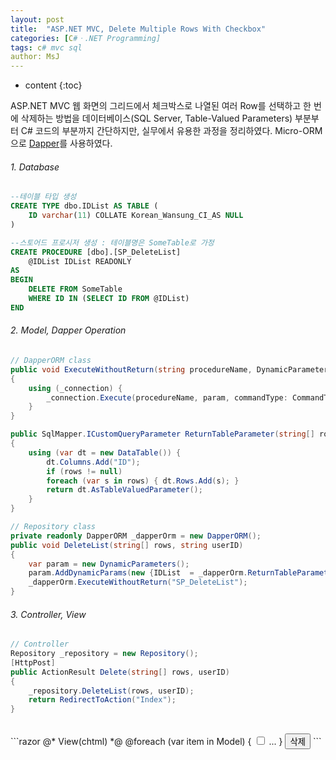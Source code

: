 ```yaml
---
layout: post
title:  "ASP.NET MVC, Delete Multiple Rows With Checkbox"
categories: [C#ㆍ.NET Programming]
tags: c# mvc sql
author: MsJ
---
```


* content
{:toc}

ASP.NET MVC 웹 화면의 그리드에서 체크박스로 나열된 여러 Row를 선택하고 한 번에 삭제하는 방법을 데이터베이스(SQL Server, Table-Valued Parameters) 부분부터 C# 코드의 부분까지 간단하지만, 실무에서 유용한 과정을 정리하였다. Micro-ORM으로 [Dapper](https://www.nuget.org/packages/Dapper/)를 사용하였다.

###### 1. Database 

```sql
--테이블 타입 생성 
CREATE TYPE dbo.IDList AS TABLE (
    ID varchar(11) COLLATE Korean_Wansung_CI_AS NULL
)

--스토어드 프로시저 생성 : 테이블명은 SomeTable로 가정 
CREATE PROCEDURE [dbo].[SP_DeleteList]
    @IDList IDList READONLY
AS
BEGIN
    DELETE FROM SomeTable
    WHERE ID IN (SELECT ID FROM @IDList) 
END
```





###### 2. Model, Dapper Operation

```csharp
// DapperORM class
public void ExecuteWithoutReturn(string procedureName, DynamicParameters param)
{
    using (_connection) {
        _connection.Execute(procedureName, param, commandType: CommandType.StoredProcedure);
    }
}

public SqlMapper.ICustomQueryParameter ReturnTableParameter(string[] rows)
{
    using (var dt = new DataTable()) {
        dt.Columns.Add("ID");
        if (rows != null)
        foreach (var s in rows) { dt.Rows.Add(s); }
        return dt.AsTableValuedParameter();
    }
}

// Repository class
private readonly DapperORM _dapperOrm = new DapperORM();
public void DeleteList(string[] rows, string userID)
{
    var param = new DynamicParameters();
    param.AddDynamicParams(new {IDList  = _dapperOrm.ReturnTableParameter(rows), userID});
    _dapperOrm.ExecuteWithoutReturn("SP_DeleteList");
}
```

###### 3. Controller, View

```csharp
// Controller
Repository _repository = new Repository();
[HttpPost]
public ActionResult Delete(string[] rows, userID)
{
    _repository.DeleteList(rows, userID);
    return RedirectToAction("Index");
}
```
<br>
```razor
@* View(chtml) *@
@foreach (var item in Model)
{
    <tr><td><input type="checkbox" name="rows" value="@item.ID" /></td>
    <td>...</td></tr>
}
<button type="submit" formaction="Delete" formmethod="post">삭제</button>
```

